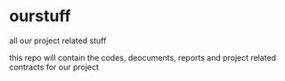 ourstuff
========

all our project related stuff 

this repo will contain the codes, deocuments, reports and project related contracts for our project
